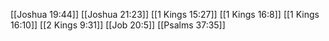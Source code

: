 [[Joshua 19:44]]
[[Joshua 21:23]]
[[1 Kings 15:27]]
[[1 Kings 16:8]]
[[1 Kings 16:10]]
[[2 Kings 9:31]]
[[Job 20:5]]
[[Psalms 37:35]]
